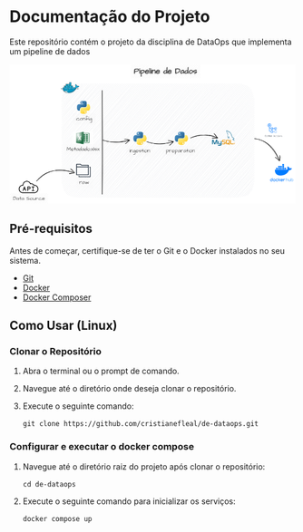 # Documentação do Projeto

Este repositório contém o projeto da disciplina de DataOps que implementa um pipeline de dados

![alt text](imgs/pipeline_.png)


## Pré-requisitos

Antes de começar, certifique-se de ter o Git e o Docker instalados no seu sistema.

- [Git](https://git-scm.com/book/en/v2/Getting-Started-Installing-Git)
- [Docker](https://docs.docker.com/engine/install/)
- [Docker Composer](https://docs.docker.com/compose/install/)

## Como Usar (Linux)

### Clonar o Repositório

1. Abra o terminal ou o prompt de comando.

2. Navegue até o diretório onde deseja clonar o repositório.

3. Execute o seguinte comando:

    ```
    git clone https://github.com/cristianefleal/de-dataops.git
    ```

### Configurar e executar o docker compose

1. Navegue até o diretório raiz do projeto após clonar o repositório:

    ```
    cd de-dataops
    ```
2. Execute o seguinte comando para inicializar os serviços:

    ```
    docker compose up
    ```
